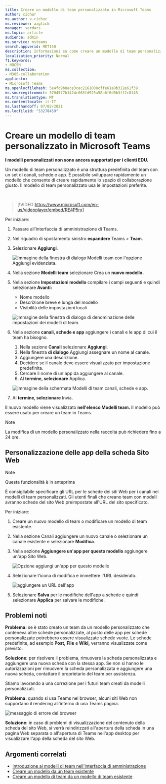 ```yaml
---
title: Creare un modello di team personalizzato in Microsoft Teams
author: cichur
ms.author: v-cichur
ms.reviewer: aaglick
manager: serdars
ms.topic: article
audience: admin
ms.service: msteams
search.appverid: MET150
description: Informazioni su come creare un modello di team personalizzato in Microsoft Teams.
localization_priority: Normal
f1.keywords:
- NOCSH
ms.collection:
- M365-collaboration
appliesto:
- Microsoft Teams
ms.openlocfilehash: 5e4fc9b8ace3cec2161008cffe61a8b312e61f39
ms.sourcegitcommit: 3704577b1424c063fd925a58a6f6d0b3ff2c8148
ms.translationtype: MT
ms.contentlocale: it-IT
ms.lasthandoff: 07/02/2021
ms.locfileid: "53278459"
---
```

# <a name="create-a-custom-team-template-in-microsoft-teams"></a>Creare un modello di team personalizzato in Microsoft Teams

**I modelli personalizzati non sono ancora supportati per i clienti EDU.**

Un modello di team personalizzato è una struttura predefinita del team con un set di canali, schede e app. È possibile sviluppare rapidamente un modello che consente di creare rapidamente lo spazio di collaborazione giusto. Il modello di team personalizzato usa le impostazioni preferite.  

<br>

> [!VIDEO https://www.microsoft.com/en-us/videoplayer/embed/RE4P5rx]


Per iniziare:

1. Passare all'interfaccia di amministrazione di Teams.

2. Nel riquadro di spostamento sinistro **espandere** Teams  >  **Team**.

3. Selezionare **Aggiungi**.

    ![Immagine della finestra di dialogo Modelli team con l'opzione Aggiungi evidenziata.](media/team-templates-new.png)

4. Nella sezione **Modelli team** selezionare Crea un **nuovo modello.**

5. Nella sezione **Impostazioni modello** compilare i campi seguenti e quindi selezionare **Avanti:**
    - Nome modello
    - Descrizione breve e lunga del modello
    - Visibilità delle impostazioni locali  

    ![Immagine della finestra di dialogo di denominazione delle impostazioni dei modelli di team.](media/template-add-a-name.png)

6. Nella sezione **canali, schede e app** aggiungere i canali e le app di cui il team ha bisogno.

    1. Nella sezione **Canali** selezionare **Aggiungi**.
    2. Nella finestra **di dialogo** Aggiungi assegnare un nome al canale.
    3. Aggiungere una descrizione.
    4. Decidere se il canale deve essere visualizzato per impostazione predefinita.
    5. Cercare il nome di un'app da aggiungere al canale.
    6. Al **termine, selezionare** Applica.

    ![Immagine della schermata Modelli di team canali, schede e app.](media/template-channels-tabs-apps.png)

8. Al **termine, selezionare** Invia.

Il nuovo modello viene visualizzato **nell'elenco Modelli team.** Il modello può essere usato per creare un team in Teams.

> [!Note]
> La modifica di un modello personalizzato nella raccolta può richiedere fino a 24 ore.

## <a name="customizing-website-tab-apps"></a>Personalizzazione delle app della scheda Sito Web

> [!Note]
> Questa funzionalità è in anteprima

È consigliabile specificare gli URL per le schede dei siti Web per i canali nei modelli di team personalizzati. Gli utenti finali che creano team con modelli avranno schede del sito Web preimpostate all'URL del sito specificato.

Per iniziare:

1. Creare un nuovo modello di team o modificare un modello di team esistente.

2. Nella sezione Canali aggiungere un nuovo canale o selezionare un canale esistente e selezionare **Modifica**.

3. Nella sezione **Aggiungere un'app per questo modello** aggiungere un'app Sito Web.

    ![Opzione aggiungi un'app per questo modello](media/add-an-app-template.png)

4. Selezionare l'icona di modifica e immettere l'URL desiderato.

    ![aggiungere un URL dell'app](media/add-url-app-template.png)

5. Selezionare **Salva** per le modifiche dell'app a schede e quindi selezionare **Applica** per salvare le modifiche.

## <a name="known-issues"></a>Problemi noti

**Problema:** se è stato creato un team da un modello personalizzato che conteneva altre schede personalizzate, al posto delle app per schede personalizzate potrebbero essere visualizzate schede vuote. Le schede predefinite, ad esempio **Post,** **File** e **Wiki,** verranno visualizzate come previsto.

**Soluzione:** per risolvere il problema, rimuovere la scheda personalizzata e aggiungere una nuova scheda con la stessa app. Se non si hanno le autorizzazioni per rimuovere la scheda personalizzata e aggiungere una nuova scheda, contattare il proprietario del team per assistenza.

Stiamo lavorando a una correzione per i futuri team creati da modelli personalizzati.

**Problema:** quando si usa Teams nel browser, alcuni siti Web non supportano il rendering all'interno di una Teams pagina.

![messaggio di errore del browser](media/browser-error-message.png)

**Soluzione:** in caso di problemi di visualizzazione del contenuto della scheda del sito Web, si verrà reindirizzati all'apertura della scheda in una pagina Web separata o all'apertura di Teams nell'app desktop per visualizzare l'app della scheda del sito Web.

## <a name="related-topics"></a>Argomenti correlati

- [Introduzione ai modelli di team nell'interfaccia di amministrazione](get-started-with-teams-templates-in-the-admin-console.md)
- [Creare un modello da un team esistente](create-template-from-existing-team.md)
- [Creare un modello di team da un modello di team esistente](create-template-from-existing-template.md)
